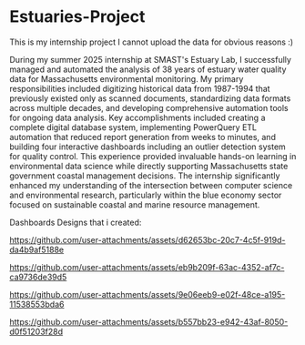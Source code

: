 # Estuaries-Project
This is my internship project
I cannot upload the data for obvious reasons :)

During my summer 2025 internship at SMAST's Estuary Lab, I successfully managed and automated the analysis of 38 years of estuary water quality data for Massachusetts environmental monitoring. My primary responsibilities included digitizing historical data from 1987-1994 that previously existed only as scanned documents, standardizing data formats across multiple decades, and developing comprehensive automation tools for ongoing data analysis. Key accomplishments included creating a complete digital database system, implementing PowerQuery ETL automation that reduced report generation from weeks to minutes, and building four interactive dashboards including an outlier detection system for quality control. This experience provided invaluable hands-on learning in environmental data science while directly supporting Massachusetts state government coastal management decisions. The internship significantly enhanced my understanding of the intersection between computer science and environmental research, particularly within the blue economy sector focused on sustainable coastal and marine resource management.

Dashboards Designs that i created: 

https://github.com/user-attachments/assets/d62653bc-20c7-4c5f-919d-da4b9af5188e

https://github.com/user-attachments/assets/eb9b209f-63ac-4352-af7c-ca9736de39d5

https://github.com/user-attachments/assets/9e06eeb9-e02f-48ce-a195-11538553bda6

https://github.com/user-attachments/assets/b557bb23-e942-43af-8050-d0f51203f28d

